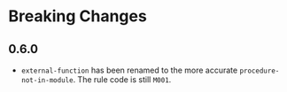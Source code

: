 # Breaking Changes

## 0.6.0

- `external-function` has been renamed to the more accurate
  `procedure-not-in-module`. The rule code is still `M001`.
